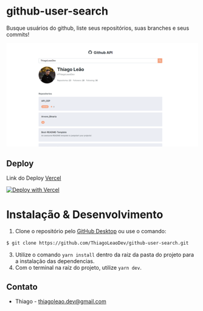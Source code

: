 # github-user-search
Busque usuários do github, liste seus repositórios, suas branches e seus commits!

<div align="center">
  <img src="public/project-image.png">
</div>

## Deploy

Link do Deploy [Vercel](https://github-user-search-sigma.vercel.app) 

[![Deploy with Vercel](https://vercel.com/button)](https://vercel.com/thiagoleaodev/github-user-search)
# Instalação & Desenvolvimento
1. Clone o repositório pelo [GitHub Desktop](https://desktop.github.com/) ou use o comando: 
```bash
$ git clone https://github.com/ThiagoLeaoDev/github-user-search.git
```
3. Utilize o comando `yarn install` dentro da raiz da pasta do projeto para a instalação das dependencias.
4. Com o terminal na raíz do projeto, utilize `yarn dev`. 

## Contato

- Thiago - thiagoleao.dev@gmail.com
